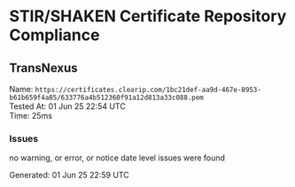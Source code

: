# STIR/SHAKEN Certificate Repository Compliance

## TransNexus

Name: `https://certificates.clearip.com/1bc21def-aa9d-467e-8953-b61b659f4a85/633776a4b512360f91a12d813a33c088.pem`\
Tested At: 01 Jun 25 22:54 UTC\
Time: 25ms

### Issues

no warning, or error, or notice date level issues were found

Generated: 01 Jun 25 22:59 UTC
